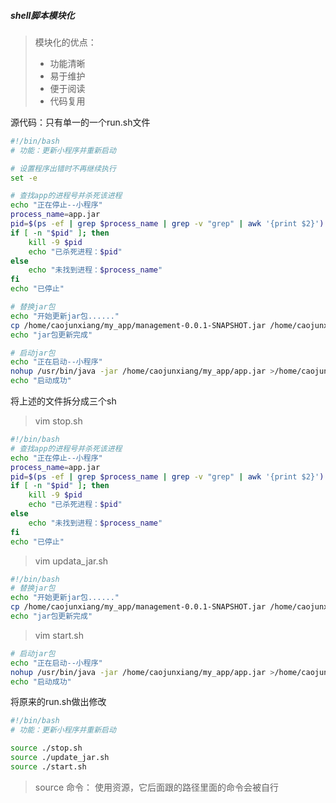 ##### shell脚本模块化

> 模块化的优点：
>
> + 功能清晰
> + 易于维护
> + 便于阅读
> + 代码复用

源代码：只有单一的一个run.sh文件 

```sh
#!/bin/bash
# 功能：更新小程序并重新启动

# 设置程序出错时不再继续执行
set -e

# 查找app的进程号并杀死该进程
echo "正在停止--小程序"
process_name=app.jar
pid=$(ps -ef | grep $process_name | grep -v "grep" | awk '{print $2}')
if [ -n "$pid" ]; then
    kill -9 $pid
    echo "已杀死进程：$pid"
else
    echo "未找到进程：$process_name"
fi
echo "已停止"

# 替换jar包
echo "开始更新jar包......"
cp /home/caojunxiang/my_app/management-0.0.1-SNAPSHOT.jar /home/caojunxiang/my_app/app.jar
echo "jar包更新完成"

# 启动jar包
echo "正在启动--小程序"
nohup /usr/bin/java -jar /home/caojunxiang/my_app/app.jar >/home/caojunxiang/my_app/app.log 2>&1 &
echo "启动成功"
```

将上述的文件拆分成三个sh

> vim stop.sh

```sh
#!/bin/bash
# 查找app的进程号并杀死该进程
echo "正在停止--小程序"
process_name=app.jar
pid=$(ps -ef | grep $process_name | grep -v "grep" | awk '{print $2}')
if [ -n "$pid" ]; then
    kill -9 $pid
    echo "已杀死进程：$pid"
else
    echo "未找到进程：$process_name"
fi
echo "已停止"
```

> vim updata_jar.sh

```sh
#!/bin/bash
# 替换jar包
echo "开始更新jar包......"
cp /home/caojunxiang/my_app/management-0.0.1-SNAPSHOT.jar /home/caojunxiang/my_app/app.jar
echo "jar包更新完成"
```

> vim start.sh

```sh
# 启动jar包
echo "正在启动--小程序"
nohup /usr/bin/java -jar /home/caojunxiang/my_app/app.jar >/home/caojunxiang/my_app/app.log 2>&1 &
echo "启动成功"
```

将原来的run.sh做出修改

```sh
#!/bin/bash
# 功能：更新小程序并重新启动

source ./stop.sh
source ./update_jar.sh
source ./start.sh
```

> source 命令： 使用资源，它后面跟的路径里面的命令会被自行 







